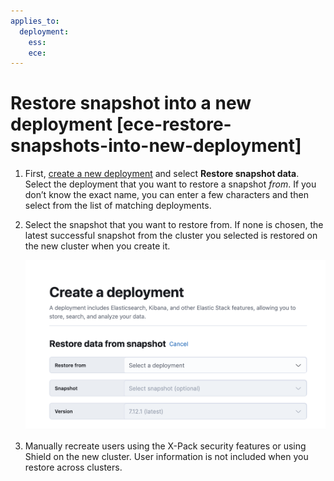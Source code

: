 ```yaml
---
applies_to:
  deployment:
    ess: 
    ece: 
---
```


# Restore snapshot into a new deployment [ece-restore-snapshots-into-new-deployment]

1. First, [create a new deployment](../../deploy/cloud-enterprise/create-deployment.md) and select **Restore snapshot data**. Select the deployment that you want to restore a snapshot *from*. If you don’t know the exact name, you can enter a few characters and then select from the list of matching deployments.
2. Select the snapshot that you want to restore from. If none is chosen, the latest successful snapshot from the cluster you selected is restored on the new cluster when you create it.

    ![Restoring from a snapshot](../../../images/cloud-enterprise-restore-from-snapshot.png "")

3. Manually recreate users using the X-Pack security features or using Shield on the new cluster. User information is not included when you restore across clusters.

